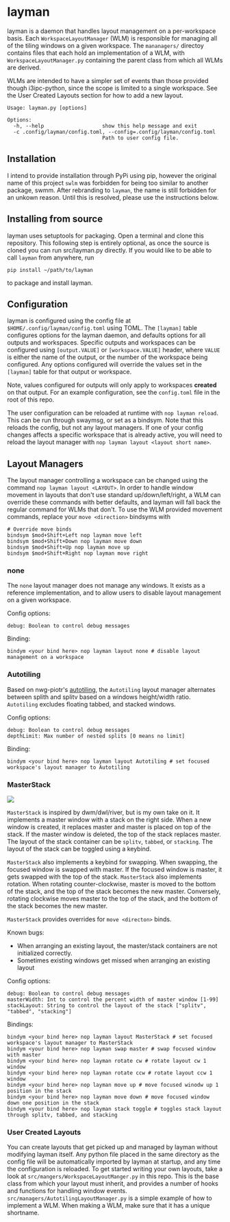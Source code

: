 # layman

layman is a daemon that handles layout management on a per-workspace basis. Each `WorkspaceLayoutManager` (WLM) is
responsible for managing all of the tiling windows on a given workspace. The `mananagers/` directoy contains files
that each hold an implementation of a WLM, with `WorkspaceLayoutManager.py` containing the parent class from which
all WLMs are derived.

WLMs are intended to have a simpler set of events than those provided though i3ipc-python, since the scope is limited
to a single workspace. See the User Created Layouts section for how to add a new layout.

```
Usage: layman.py [options]

Options:
  -h, --help                   show this help message and exit
  -c .config/layman/config.toml, --config=.config/layman/config.toml
                               Path to user config file.
```

## Installation

I intend to provide installation through PyPi using pip, however the original name of this project `swlm` was forbidden for
being too similar to another package, swmm. After rebranding to `layman`, the name is still forbidden for an unkown reason.
Until this is resolved, please use the instructions below.

## Installing from source

layman uses setuptools for packaging. Open a terminal and clone this repository. This following step is entirely optional,
as once the source is cloned you can run src/layman.py directly. If you would like to be able to call `layman` from anywhere,
run
```
pip install ~/path/to/layman

```
to package and install layman.

## Configuration

layman is configured using the config file at `$HOME/.config/layman/config.toml` using TOML. The `[layman]` table configures
options for the layman daemon, and defaults options for all outputs and workspaces. Specific outputs and workspaces can
be configured using `[output.VALUE]` or `[workspace.VALUE]` header, where `VALUE` is either the name of the output, or
the number of the workspace being configured. Any options configured will override the values set in the `[layman]` table
for that output or workspace.

Note, values configured for outputs will only apply to workspaces **created** on that output. For an example configuration,
see the `config.toml` file in the root of this repo.

The user configuration can be reloaded at runtime with `nop layman reload`. This can be run through swaymsg, or set as a
bindsym. Note that this reloads the config, but not any layout managers. If one of your config changes affects a specific
workspace that is already active, you will need to reload the layout manager with `nop layman layout <layout short name>`.

## Layout Managers

The layout manager controlling a workspace can be changed using the command `nop layman layout <LAYOUT>`. In order to
handle window movement in layouts that don't use standard up/down/left/right, a WLM can override these commands with better
defaults, and layman will fall back the regular command for WLMs that don't. To use the WLM provided movement commands,
replace your `move <direction>` bindsyms with
```
# Override move binds
bindsym $mod+Shift+Left nop layman move left
bindsym $mod+Shift+Down nop layman move down
bindsym $mod+Shift+Up nop layman move up
bindsym $mod+Shift+Right nop layman move right
```
### none

The `none` layout manager does not manage any windows. It exists as a reference implementation, and to allow users
to disable layout management on a given workspace.

Config options:
```
debug: Boolean to control debug messages
```

Binding:
```
bindym <your bind here> nop layman layout none # disable layout management on a workspace
```

### Autotiling

Based on nwg-piotr's [autotiling](https://github.com/nwg-piotr/autotiling/blob/master/autotiling/main.py),
the `Autotiling` layout manager alternates between splith and splitv based on a windows height/width ratio.
`Autotiling` excludes floating tabbed, and stacked windows.

Config options:
```
debug: Boolean to control debug messages
depthLimit: Max number of nested splits [0 means no limit]
```

Binding:
```
bindym <your bind here> nop layman layout Autotiling # set focused workspace's layout manager to Autotiling
```

### MasterStack

![](docs/MasterStack.gif)

`MasterStack` is inspired by dwm/dwl/river, but is my own take on it. It implements a master window with a stack
on the right side. When a new window is created, it replaces master and master is placed on top of the stack.
If the master window is deleted, the top of the stack replaces master. The layout of the stack container can be
`splitv`, `tabbed`, or `stacking`. The layout of the stack can be toggled using a keybind.

`MasterStack` also implements a keybind for swapping. When swapping, the focused window is swapped with master. If
the focused window is master, it gets swapped with the top of the stack. `MasterStack` also implements rotation.
When rotating counter-clockwise, master is moved to the bottom of the stack, and the top of the stack becomes the
new master. Conversely, rotating clockwise moves master to the top of the stack, and the bottom of the stack
becomes the new master.

`MasterStack` provides overrides for `move <directon>` binds. 

Known bugs:
-  When arranging an existing layout, the master/stack containers are not initialized correctly.
-  Sometimes existing windows get missed when arranging an existing layout

Config options:
```
debug: Boolean to control debug messages
masterWidth: Int to control the percent width of master window [1-99]
stackLayout: String to control the layout of the stack ["splitv", "tabbed", "stacking"]
```

Bindings:
```
bindym <your bind here> nop layman layout MasterStack # set focused workspace's layout manager to MasterStack
bindym <your bind here> nop layman swap master # swap focused window with master
bindym <your bind here> nop layman rotate cw # rotate layout cw 1 window
bindym <your bind here> nop layman rotate ccw # rotate layout ccw 1 window
bindym <your bind here> nop layman move up # move focused winodw up 1 position in the stack
bindym <your bind here> nop layman move down # move focused window down one position in the stack
bindym <your bind here> nop layman stack toggle # toggles stack layout through splitv, tabbed, and stacking
```

### User Created Layouts

You can create layouts that get picked up and managed by layman without modifying layman itself. Any python file placed
in the same directory as the config file will be automatically imported by layman at startup, and any time the
configuration is reloaded. To get started writing your own layouts, take a look at `src/mangers/WorkspaceLayoutManger.py`
in this repo. This is the base class from which your layout must inherit, and provides a number of hooks and functions
for handling window events. `src/managers/AutotilingLayoutManager.py` is a simple example of how to implement a WLM.
When making a WLM, make sure that it has a unique shortname.
